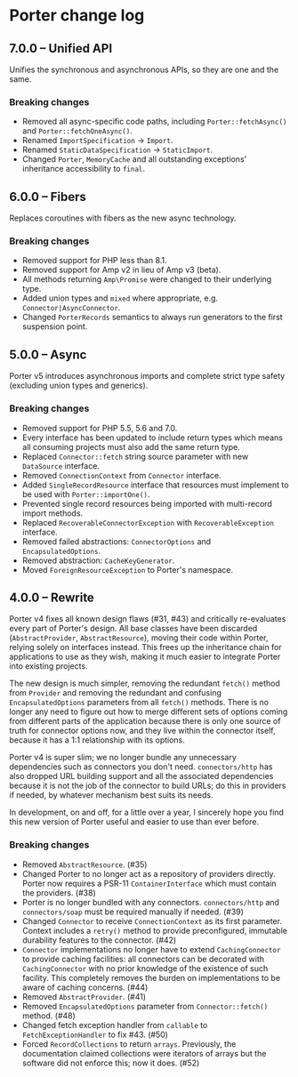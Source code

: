 # Porter change log

## 7.0.0 – Unified API

Unifies the synchronous and asynchronous APIs, so they are one and the same.

### Breaking changes

* Removed all async-specific code paths, including `Porter::fetchAsync()` and `Porter::fetchOneAsync()`.
* Renamed `ImportSpecification` -> `Import`.
* Renamed `StaticDataSpecification` -> `StaticImport`.
* Changed `Porter`, `MemoryCache` and all outstanding exceptions' inheritance accessibility to `final`.

## 6.0.0 – Fibers

Replaces coroutines with fibers as the new async technology.

### Breaking changes

* Removed support for PHP less than 8.1.
* Removed support for Amp v2 in lieu of Amp v3 (beta).
* All methods returning `Amp\Promise` were changed to their underlying type.
* Added union types and `mixed` where appropriate, e.g. `Connector|AsyncConnector`.
* Changed `PorterRecords` semantics to always run generators to the first suspension point.

## 5.0.0 – Async

Porter v5 introduces asynchronous imports and complete strict type safety (excluding union types and generics).

### Breaking changes

* Removed support for PHP 5.5, 5.6 and 7.0.
* Every interface has been updated to include return types which means all consuming projects must also add the same return type.
* Replaced `Connector::fetch` string source parameter with new `DataSource` interface.
* Removed `ConnectionContext` from `Connector` interface.
* Added `SingleRecordResource` interface that resources must implement to be used with `Porter::importOne()`.
* Prevented single record resources being imported with multi-record import methods.
* Replaced `RecoverableConnectorException` with `RecoverableException` interface.
* Removed failed abstractions: `ConnectorOptions` and `EncapsulatedOptions`.
* Removed abstraction: `CacheKeyGenerator`.
* Moved `ForeignResourceException` to Porter's namespace.

## 4.0.0 – Rewrite

Porter v4 fixes all known design flaws (#31, #43) and critically re-evaluates every part of Porter's design. All base classes have been discarded (`AbstractProvider`, `AbstractResource`), moving their code within Porter, relying solely on interfaces instead. This frees up the inheritance chain for applications to use as they wish, making it much easier to integrate Porter into existing projects.

The new design is much simpler, removing the redundant `fetch()` method from `Provider` and removing the redundant and confusing `EncapsulatedOptions` parameters from all `fetch()` methods. There is no longer any need to figure out how to merge different sets of options coming from different parts of the application because there is only one source of truth for connector options now, and they live within the connector itself, because it has a 1:1 relationship with its options.

Porter v4 is super slim; we no longer bundle any unnecessary dependencies such as connectors you don't need. `connectors/http` has also dropped URL building support and all the associated dependencies because it is not the job of the connector to build URLs; do this in providers if needed, by whatever mechanism best suits its needs.

In development, on and off, for a little over a year, I sincerely hope you find this new version of Porter useful and easier to use than ever before.

### Breaking changes

* Removed `AbstractResource`. (#35)
* Changed Porter to no longer act as a repository of providers directly. Porter now requires a PSR-11 `ContainerInterface` which must contain the providers. (#38)
* Porter is no longer bundled with any connectors. `connectors/http` and `connectors/soap` must be required manually if needed. (#39)
* Changed `Connector` to receive `ConnectionContext` as its first parameter. Context includes a `retry()` method to provide preconfigured, immutable durability features to the connector. (#42)
* `Connector` implementations no longer have to extend `CachingConnector` to provide caching facilities: all connectors can be decorated with `CachingConnector` with no prior knowledge of the existence of such facility. This completely removes the burden on implementations to be aware of caching concerns. (#44)
* Removed `AbstractProvider`. (#41)
* Removed `EncapsulatedOptions` parameter from `Connector::fetch()` method. (#48)
* Changed fetch exception handler from `callable` to `FetchExceptionHandler` to fix #43. (#50)
* Forced `RecordCollections` to return `arrays`. Previously, the documentation claimed collections were iterators of arrays but the software did not enforce this; now it does. (#52)

